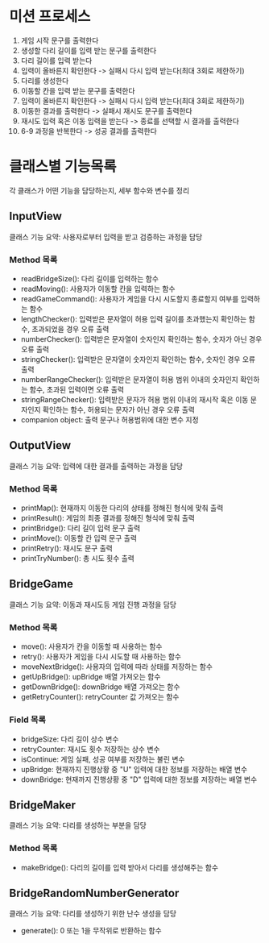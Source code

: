 # 미션 프로세스
1. 게임 시작 문구를 출력한다
2. 생성할 다리 길이를 입력 받는 문구를 출력한다
3. 다리 길이를 입력 받는다
4. 입력이 올바른지 확인한다 -> 실패시 다시 입력 받는다(최대 3회로 제한하기)
5. 다리를 생성한다
6. 이동할 칸을 입력 받는 문구를 출력한다
7. 입력이 올바른지 확인한다 -> 실패시 다시 입력 받는다(최대 3회로 제한하기)
8. 이동한 결과를 출력한다 -> 실패시 재시도 문구를 출력한다
9. 재시도 입력 혹은 이동 입력을 받는다 -> 종료를 선택할 시 결과를 출력한다
10. 6-9 과정을 반복한다 -> 성공 결과를 출력한다

# 클래스별 기능목록
각 클래스가 어떤 기능을 담당하는지, 세부 함수와 변수를 정리

## InputView
클래스 기능 요약: 사용자로부터 입력을 받고 검증하는 과정을 담당

### Method 목록
- readBridgeSize(): 다리 길이를 입력하는 함수
- readMoving(): 사용자가 이동할 칸을 입력하는 함수
- readGameCommand(): 사용자가 게임을 다시 시도할지 종료할지 여부를 입력하는 함수
- lengthChecker(): 입력받은 문자열이 허용 입력 길이를 초과했는지 확인하는 함수, 초과되었을 경우 오류 출력
- numberChecker(): 입력받은 문자열이 숫자인지 확인하는 함수, 숫자가 아닌 경우 오류 출력
- stringChecker(): 입력받은 문자열이 숫자인지 확인하는 함수, 숫자인 경우 오류 출력
- numberRangeChecker(): 입력받은 문자열이 허용 범위 이내의 숫자인지 확인하는 함수, 초과된 입력이면 오류 출력
- stringRangeChecker(): 입력받은 문자가 허용 범위 이내의 재시작 혹은 이동 문자인지 확인하는 함수, 허용되는 문자가 아닌 경우 오류 출력
- companion object: 출력 문구나 허용범위에 대한 변수 지정

## OutputView
클래스 기능 요약: 입력에 대한 결과를 출력하는 과정을 담당

### Method 목록
- printMap(): 현재까지 이동한 다리의 상태를 정해진 형식에 맞춰 출력
- printResult(): 게임의 최종 결과를 정해진 형식에 맞춰 출력
- printBridge(): 다리 길이 입력 문구 출력
- printMove(): 이동할 칸 입력 문구 출력
- printRetry(): 재시도 문구 출력
- printTryNumber(): 총 시도 횟수 출력

## BridgeGame
클래스 기능 요약: 이동과 재시도등 게임 진행 과정을 담당

### Method 목록
- move(): 사용자가 칸을 이동할 때 사용하는 함수
- retry(): 사용자가 게임을 다시 시도할 때 사용하는 함수
- moveNextBridge(): 사용자의 입력에 따라 상태를 저장하는 함수
- getUpBridge(): upBridge 배열 가져오는 함수
- getDownBridge(): downBridge 배열 가져오는 함수
- getRetryCounter(): retryCounter 값 가져오는 함수

### Field 목록
- bridgeSize: 다리 길이 상수 변수
- retryCounter: 재시도 횟수 저장하는 상수 변수
- isContinue: 게임 실패, 성공 여부를 저장하는 불린 변수
- upBridge: 현재까지 진행상황 중 "U" 입력에 대한 정보를 저장하는 배열 변수
- downBridge: 현재까지 진행상황 중 "D" 입력에 대한 정보를 저장하는 배열 변수

## BridgeMaker
클래스 기능 요약: 다리를 생성하는 부분을 담당

### Method 목록
- makeBridge(): 다리의 길이를 입력 받아서 다리를 생성해주는 함수

## BridgeRandomNumberGenerator
클래스 기능 요약: 다리를 생성하기 위한 난수 생성을 담당
- generate(): 0 또는 1을 무작위로 반환하는 함수

